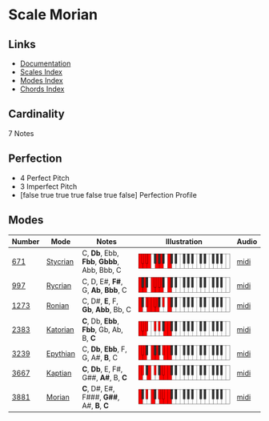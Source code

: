 # Scale Morian

## Links

- [Documentation](index.md)
- [Scales Index](Scales.md)
- [Modes Index](Modes.md)
- [Chords Index](Chords.md)

## Cardinality

7 Notes

## Perfection

- 4 Perfect Pitch
- 3 Imperfect Pitch
- [false true true true false true false] Perfection Profile

## Modes

| Number | Mode | Notes | Illustration | Audio |
|--------|------|-------|--------------|-------|
| [671](https://ianring.com/musictheory/scales/671) | [Stycrian](ModeStycrian.md) | C, **Db**, Ebb, **Fbb**, **Gbbb**, Abb, Bbb, C | ![CNaturalStycrian](ModeCNaturalStycrian.png) | [midi](https://github.com/edipermadi/music/blob/main/docs/ModeCNaturalStycrian.mid?raw=true) | 
| [997](https://ianring.com/musictheory/scales/997) | [Rycrian](ModeRycrian.md) | C, D, E#, **F#**, G, **Ab**, **Bbb**, C | ![CNaturalRycrian](ModeCNaturalRycrian.png) | [midi](https://github.com/edipermadi/music/blob/main/docs/ModeCNaturalRycrian.mid?raw=true) | 
| [1273](https://ianring.com/musictheory/scales/1273) | [Ronian](ModeRonian.md) | C, D#, **E**, F, **Gb**, **Abb**, Bb, C | ![CNaturalRonian](ModeCNaturalRonian.png) | [midi](https://github.com/edipermadi/music/blob/main/docs/ModeCNaturalRonian.mid?raw=true) | 
| [2383](https://ianring.com/musictheory/scales/2383) | [Katorian](ModeKatorian.md) | **C**, Db, **Ebb**, **Fbb**, Gb, Ab, B, **C** | ![CNaturalKatorian](ModeCNaturalKatorian.png) | [midi](https://github.com/edipermadi/music/blob/main/docs/ModeCNaturalKatorian.mid?raw=true) | 
| [3239](https://ianring.com/musictheory/scales/3239) | [Epythian](ModeEpythian.md) | C, **Db**, **Ebb**, F, G, A#, **B**, C | ![CNaturalEpythian](ModeCNaturalEpythian.png) | [midi](https://github.com/edipermadi/music/blob/main/docs/ModeCNaturalEpythian.mid?raw=true) | 
| [3667](https://ianring.com/musictheory/scales/3667) | [Kaptian](ModeKaptian.md) | **C**, **Db**, E, F#, G##, **A#**, B, **C** | ![CNaturalKaptian](ModeCNaturalKaptian.png) | [midi](https://github.com/edipermadi/music/blob/main/docs/ModeCNaturalKaptian.mid?raw=true) | 
| [3881](https://ianring.com/musictheory/scales/3881) | [Morian](ModeMorian.md) | **C**, D#, E#, F###, **G##**, A#, **B**, **C** | ![CNaturalMorian](ModeCNaturalMorian.png) | [midi](https://github.com/edipermadi/music/blob/main/docs/ModeCNaturalMorian.mid?raw=true) | 
